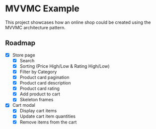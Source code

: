 # MVVMC Example

This project showcases how an online shop could be created using the MVVMC architecture pattern.

## Roadmap

- [x] Store page
    - [x] Search
    - [x] Sorting (Price High/Low & Rating High/Low)
    - [x] Filter by Category
    - [x] Product card pagination
    - [x] Product card description
    - [x] Product card rating
    - [x] Add product to cart
    - [x] Skeleton frames
- [x] Cart modal
    - [x] Display cart items
    - [x] Update cart item quantities
    - [x] Remove items from the cart
